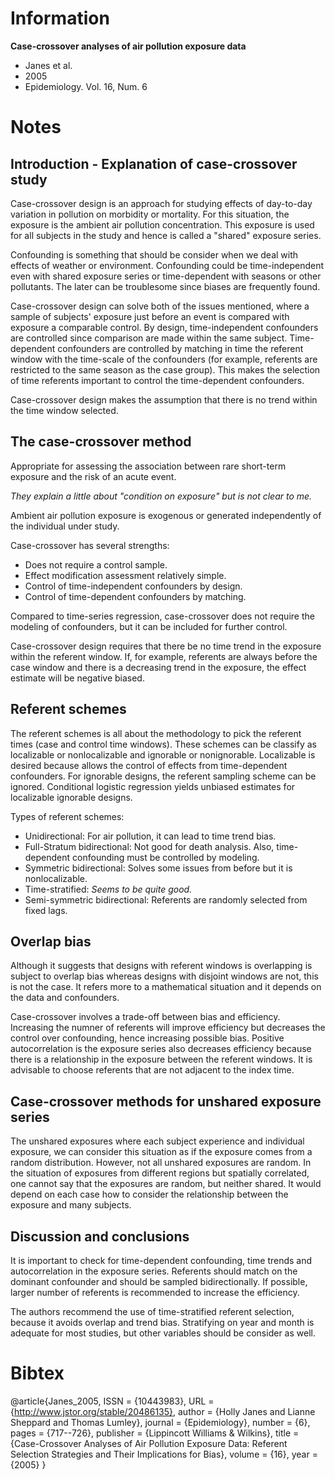 # Information

**Case-crossover analyses of air pollution exposure data**

- Janes et al.
- 2005
- Epidemiology. Vol. 16, Num. 6

# Notes

## Introduction - Explanation of case-crossover study

Case-crossover design is an approach for studying effects of day-to-day variation
in pollution on morbidity or mortality. For this situation, the exposure is the
ambient air pollution concentration. This exposure is used for all subjects in
the study and hence is called a "shared" exposure series.

Confounding is something that should be consider when we deal with effects of
weather or environment. Confounding could be time-independent even with shared
exposure series or time-dependent with seasons or other pollutants. The later can
be troublesome since biases are frequently found.

Case-crossover design can solve both of the issues mentioned, where a sample of
subjects' exposure just before an event is compared with exposure a comparable
control. By design, time-independent confounders are controlled since comparison
are made within the same subject. Time-dependent confounders are controlled by
matching in time the referent window with the time-scale of the confounders (for
example, referents are restricted to the same season as the case group). This
makes the selection of time referents important to control the time-dependent
confounders.

Case-crossover design makes the assumption that there is no trend within the time
window selected.

## The case-crossover method

Appropriate for assessing the association between rare short-term exposure and
the risk of an acute event.

_They explain a little about "condition on exposure" but is not clear to me._

Ambient air pollution exposure is exogenous or generated independently of the
individual under study.

Case-crossover has several strengths:

- Does not require a control sample.
- Effect modification assessment relatively simple.
- Control of time-independent confounders by design.
- Control of time-dependent confounders by matching.

Compared to time-series regression, case-crossover does not require the modeling
of confounders, but it can be included for further control.

Case-crossover design requires that there be no time trend in the exposure within
the referent window. If, for example, referents are always before the case window
and there is a decreasing trend in the exposure, the effect estimate will be
negative biased.

## Referent schemes

The referent schemes is all about the methodology to pick the referent times
(case and control time windows). These schemes can be classify as localizable or
nonlocalizable and ignorable or nonignorable. Localizable is desired because
allows the control of effects from time-dependent confounders. For ignorable
designs, the referent sampling scheme can be ignored. Conditional logistic
regression yields unbiased estimates for localizable ignorable designs.

Types of referent schemes:

- Unidirectional: For air pollution, it can lead to time trend bias.
- Full-Stratum bidirectional: Not good for death analysis. Also, time-dependent
  confounding must be controlled by modeling.
- Symmetric bidirectional: Solves some issues from before but it is
  nonlocalizable.
- Time-stratified: _Seems to be quite good._
- Semi-symmetric bidirectional: Referents are randomly selected from fixed lags.

## Overlap bias

Although it suggests that designs with referent windows is overlapping is subject
to overlap bias whereas designs with disjoint windows are not, this is not the
case. It refers more to a mathematical situation and it depends on the data and
confounders.

Case-crossover involves a trade-off between bias and efficiency. Increasing the
numner of referents will improve efficiency but decreases the control over
confounding, hence increasing possible bias. Positive autocorrelation is the
exposure series also decreases efficiency because there is a relationship in the
exposure between the referent windows. It is advisable to choose referents that
are not adjacent to the index time.

## Case-crossover methods for unshared exposure series

The unshared exposures where each subject experience and individual exposure, we
can consider this situation as if the exposure comes from a random distribution.
However, not all unshared exposures are random. In the situation of exposures
from different regions but spatially correlated, one cannot say that the
exposures are random, but neither shared. It would depend on each case how to
consider the relationship between the exposure and many subjects.

## Discussion and conclusions

It is important to check for time-dependent confounding, time trends and
autocorrelation in the exposure series. Referents should match on the dominant
confounder and should be sampled bidirectionally. If possible, larger number of
referents is recommended to increase the efficiency.

The authors recommend the use of time-stratified referent selection, because it
avoids overlap and trend bias. Stratifying on year and month is adequate for most
studies, but other variables should be consider as well.

# Bibtex

@article{Janes_2005,
    ISSN = {10443983},
    URL = {http://www.jstor.org/stable/20486135},
    author = {Holly Janes and Lianne Sheppard and Thomas Lumley},
    journal = {Epidemiology},
    number = {6},
    pages = {717--726},
    publisher = {Lippincott Williams & Wilkins},
    title = {Case-Crossover Analyses of Air Pollution Exposure Data: Referent Selection Strategies and Their Implications for Bias},
    volume = {16},
    year = {2005}
}


